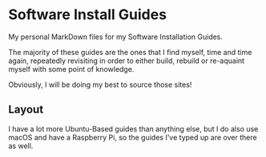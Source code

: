 # Software Install Guides

My personal MarkDown files for my Software Installation Guides.

The majority of these guides are the ones that I find myself, time and time again, repeatedly revisiting in order to either build, rebuild or re-aquaint myself with some point of knowledge.

Obviously, I will be doing my best to source those sites!

## Layout

I have a lot more Ubuntu-Based guides than anything else, but I do also use macOS and have a Raspberry Pi, so the guides I've typed up are over there as well.
